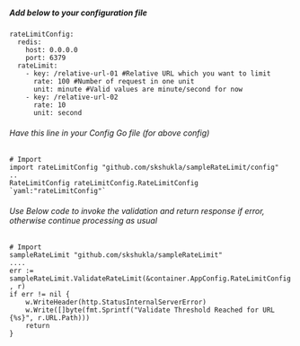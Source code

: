 

##### Add below to your configuration file
```
rateLimitConfig:
  redis:
    host: 0.0.0.0
    port: 6379
  rateLimit:
    - key: /relative-url-01 #Relative URL which you want to limit
      rate: 100 #Number of request in one unit
      unit: minute #Valid values are minute/second for now
    - key: /relative-url-02
      rate: 10
      unit: second
```

###### Have this line in your Config Go file (for above config)
```
# Import
import rateLimitConfig "github.com/skshukla/sampleRateLimit/config"
..
RateLimitConfig rateLimitConfig.RateLimitConfig `yaml:"rateLimitConfig"`
```


###### Use Below code to invoke the validation and return response if error, otherwise continue processing as usual
```
# Import
sampleRateLimit "github.com/skshukla/sampleRateLimit"
....
err := sampleRateLimit.ValidateRateLimit(&container.AppConfig.RateLimitConfig , r)
if err != nil {
    w.WriteHeader(http.StatusInternalServerError)
    w.Write([]byte(fmt.Sprintf("Validate Threshold Reached for URL {%s}", r.URL.Path)))
    return
}
```
